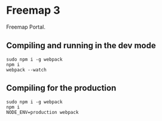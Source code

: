 # Freemap 3

Freemap Portal.

## Compiling and running in the dev mode
```
sudo npm i -g webpack
npm i
webpack --watch
```

## Compiling for the production

```
sudo npm i -g webpack
npm i
NODE_ENV=production webpack
```
